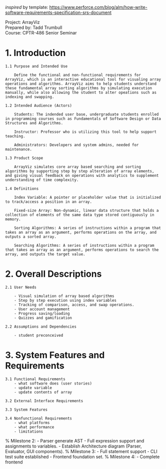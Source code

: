 *inspired* by template: https://www.perforce.com/blog/alm/how-write-software-requirements-specification-srs-document

Project: ArrayViz <br>
Prepared by: Tadd Trumbull <br>
Course: CPTR-486 Senior Seminar

# 1. Introduction
    1.1 Purpose and Intended Use

        Define the functional and non-functional requirements for ArrayViz, which is an interactive educational tool for visualing array operations and algorithms. ArrayViz aims to help students understand these fundamental array sorting algorithms by simulating execution manually, while also allowing the student to alter opeations such as indexing and swapping. 
        
    1.2 Intended Audience (Actors)

        Students: The indended user base, undergraduate students enrolled in programming courses such as Fundamentals of Software Design or Data Structures and Algorithms.

        Instructor: Professor who is utilizing this tool to help support teaching.

        Administrators: Developers and system admins, needed for maintenance.
        
    1.3 Product Scope

        ArrayViz simulates core array based searching and sorting algorithms by supporting step by step alteration of array elements, and giving visual feedback on operations with analytics to supplement understanding of time complexity. 

    1.4 Definitions
        
        Index Variable: A pointer or placeholder value that is initialized to track/access a position in an array.

        Fixed-size Array: Non-dynamic, linear data structure that holds a collection of elements of the same data type stored contiguously in memory.

        Sorting Algorithms: A series of instructions within a program that takes an array as an argument, performs operations on the array, and outputs a sorted array.

        Searching Algorithms: A series of instructions within a program that takes an array as an argument, performs operations to search the array, and outputs the target value.

# 2. Overall Descriptions
    2.1 User Needs

        - Visual simulation of array based algorithms
        - Step by step execution using index variables
        - Tracking of comparison, access, and swap operations.
        - User account management
        - Progress saving/loading
        - Quizzes and gamification

    2.2 Assumptions and Dependencies

        - student preconceived

# 3. System Features and Requirements
    3.1 Functional Requirements
        - what software does (user stories)
        - update variable
        - update contents of array
        
    3.2 External Interface Requirements

    3.3 System Features

    3.4 Nonfunctional Requirements
        - what platforms
        - what performance
        - limitations

% Milestone 2:
    - Parser generate AST
    - Full expression support and assignments to variables.
    - Establish Architecture diagram (Parser, Evaluator, GUI components).
% Milestone 3:
    - Full statement support
    - CLI test suite established
    - Frontend foundation set.
% Milestone 4:
    - Complete frontend

